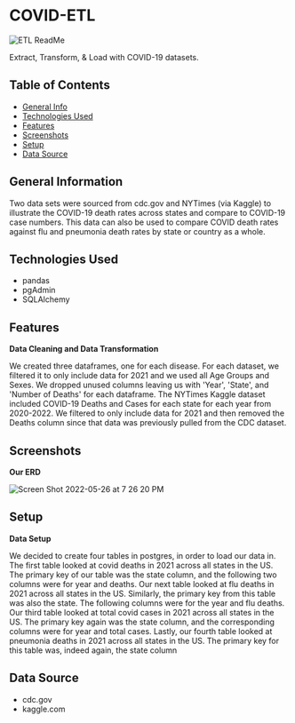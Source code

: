 # COVID-ETL
![ETL ReadMe](https://user-images.githubusercontent.com/93561950/170160812-5ecbb928-4ad5-4620-aa6c-15ffd3dd426c.png)

Extract, Transform, & Load with COVID-19 datasets. 

## Table of Contents
* [General Info](#general-information)
* [Technologies Used](#technologies-used)
* [Features](#features)
* [Screenshots](#screenshots)
* [Setup](#setup)
* [Data Source](#data-source)


## General Information
Two data sets were sourced from cdc.gov and NYTimes (via Kaggle) to illustrate the COVID-19 death rates across states and compare to COVID-19 case numbers. This data can also be used to compare COVID death rates against flu and pneumonia death rates by state or country as a whole.

## Technologies Used
- pandas
- pgAdmin
- SQLAlchemy
  
## Features
**Data Cleaning and Data Transformation**

We created three dataframes, one for each disease. For each dataset, we filtered it to only include data for 2021 and we used all Age Groups and Sexes. We dropped unused columns leaving us with 'Year', 'State', and 'Number of Deaths' for each dataframe. The NYTimes Kaggle dataset included COVID-19 Deaths and Cases for each state for each year from 2020-2022. We filtered to only include data for 2021 and then removed the Deaths column since that data was previously pulled from the CDC dataset.

 
## Screenshots

**Our ERD**

![Screen Shot 2022-05-26 at 7 26 20 PM](https://user-images.githubusercontent.com/93561950/170611368-45a8de4a-00f0-4930-94b3-a2acc895aac3.png)


## Setup
**Data Setup**

We decided to create four tables in postgres, in order to load our data in. The first table looked at covid deaths in 2021 across all states in the US. The primary key of our table was the state column, and the following two columns were for year and deaths. Our next table looked at flu deaths in 2021 across all states in the US. Similarly, the primary key from this table was also the state. The following columns were for the year and flu deaths. Our third table looked at total covid cases in 2021 across all states in the US. The primary key again was the state column, and the corresponding columns were for year and total cases. Lastly, our fourth table looked at pneumonia deaths in 2021 across all states in the US. The primary key for this table was, indeed again, the state column

## Data Source
- cdc.gov 
- kaggle.com

